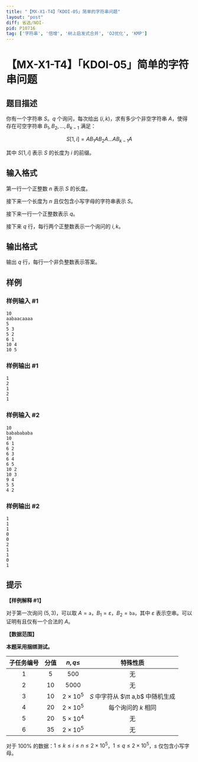 ```yaml
---
title: "【MX-X1-T4】「KDOI-05」简单的字符串问题"
layout: "post"
diff: 省选/NOI-
pid: P10716
tag: ['字符串', '倍增', '树上启发式合并', 'O2优化', 'KMP']
---
```

# 【MX-X1-T4】「KDOI-05」简单的字符串问题
## 题目描述

你有一个字符串 $S$。$q$ 个询问，每次给出 $(i,k)$，求有多少个非空字符串 $A$，使得存在可空字符串 $B_1,B_2,\dots,B_{k-1}$ 满足：

$$S[1,i]=AB_1AB_2A\dots AB_{k-1}A$$

其中 $S[1,i]$ 表示 $S$ 的长度为 $i$ 的前缀。
## 输入格式

第一行一个正整数 $n$ 表示 $S$ 的长度。

接下来一个长度为 $n$ 且仅包含小写字母的字符串表示 $S$。

接下来一行一个正整数表示 $q$。

接下来 $q$ 行，每行两个正整数表示一个询问的 $i,k$。
## 输出格式

输出 $q$ 行，每行一个非负整数表示答案。
## 样例

### 样例输入 #1
```
10
aabaacaaaa
5
5 3
5 2
6 1
10 4
10 5
```
### 样例输出 #1
```
1
2
1
2
1
```
### 样例输入 #2
```
10
bababababa
10
6 1
6 2
6 3
6 4
6 5
10 2
10 3
9 4
5 5
4 2
```
### 样例输出 #2
```
1
1
1
0
0
2
1
1
0
1

```
## 提示

**【样例解释 \#1】**

对于第一次询问 $(5,3)$，可以取 $A=\texttt{a}$，$B_1=\varepsilon$，$B_2=\texttt{ba}$，其中 $\varepsilon$ 表示空串。可以证明有且仅有一个合法的 $A$。

**【数据范围】**

**本题采用捆绑测试。**

| 子任务编号 | 分值 | $n,q\leq$ | 特殊性质 |
|:--:|:--:|:--:|:--:|
| $1$ | $5$ | $500$ | 无 |
| $2$ | $10$ | $5000$ | 无 |
| $3$ | $10$ | $2\times10^5$ | $S$ 中字符从 $\tt a,b$ 中随机生成 |
| $4$ | $20$ | $2\times10^5$ | 每个询问的 $k$ 相同 |
| $5$ | $20$ | $5\times10^4$ | 无 |
| $6$ | $35$ | $2\times10^5$ | 无 |

对于 $100\%$ 的数据：$1\leq k\leq i\leq n\leq 2\times 10^5$，$1\leq q\leq 2\times 10^5$，$s$ 仅包含小写字母。
